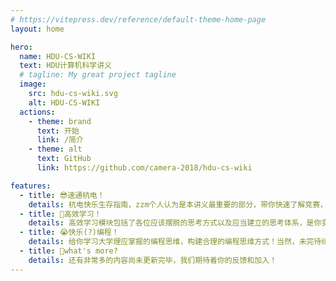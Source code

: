 ```yaml
---
# https://vitepress.dev/reference/default-theme-home-page
layout: home

hero:
  name: HDU-CS-WIKI
  text: HDU计算机科学讲义
  # tagline: My great project tagline
  image:
    src: hdu-cs-wiki.svg
    alt: HDU-CS-WIKI
  actions:
    - theme: brand
      text: 开始
      link: /简介
    - theme: alt
      text: GitHub
      link: https://github.com/camera-2018/hdu-cs-wiki

features:
  - title: 😎速通杭电！
    details: 杭电快乐生存指南，zzm个人认为是本讲义最重要的部分，带你快速了解竞赛，导师，科研，实验室，GPA等大伙最想知道的内容！
  - title: 🤧高效学习！
    details: 高效学习模块包括了各位应该摆脱的思考方式以及应当建立的思考体系，是你变成一个真正大学生的必经之路！
  - title: 😭快乐(?)编程！
    details: 给你学习大学理应掌握的编程思维，构建合理的编程思维方式！当然，未完待续，很多内容仍在测试阶段。
  - title: 🤣what's more?
    details: 还有非常多的内容尚未更新完毕，我们期待着你的反馈和加入！
---
```


